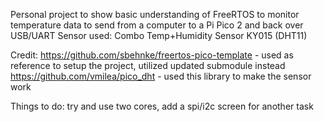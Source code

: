 Personal project to show basic understanding of FreeRTOS to monitor temperature data to send from a computer to a Pi Pico 2 and back over USB/UART
Sensor used: Combo Temp+Humidity Sensor KY015 (DHT11)

Credit: 
https://github.com/sbehnke/freertos-pico-template - used as reference to setup the project, utilized updated submodule instead 
https://github.com/vmilea/pico_dht - used this library to make the sensor work

Things to do: try and use two cores, add a spi/i2c screen for another task
